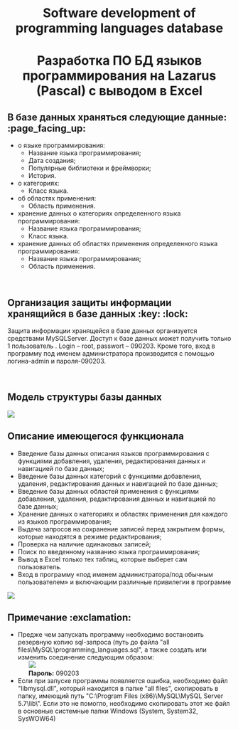 <h1 align="center">Software development of programming languages database</h1>

<h1 align="center">Разработка ПО БД языков программирования на Lazarus (Pascal) с выводом в Excel</h1>
<h2>В базе данных храняться следующие данные: :page_facing_up:</h2>
<ul>
<li>о языке программирования:
  <ul>
    <li>Название языка программирования;</li>
    <li>Дата создания;</li>
    <li>Популярные библиотеки и фреймворки;</li>
    <li>История.</li>
  </ul>
 </li>
 <li>о категориях:
  <ul>
    <li>Класс языка.</li>
  </ul>
 </li>
 <li>об областях применения:
   <ul>
     <li>Область применения.</li>
   </ul>
 </li>
 <li>хранение данных о  категориях определенного языка программирования:
   <ul>
     <li>Название языка программирования;</li>
     <li>Класс языка.</li>
   </ul>
 </li>
 <li>хранение данных об областях применения определенного языка программирования:
  <ul>
    <li>Название языка программирования;</li>
    <li>Область применения.</li>
  </ul>
</li>
</ul>
<br>
<h2>Организация защиты информации хранящийся в базе данных :key: :lock:</h2>
<p>Защита информации хранящейся в базе данных организуется средствами MySQLServer. Доступ к базе данных может получить только 1 пользователь . Login – root, passwort – 090203. Кроме того, вход в программу под именем администратора производится с помощью логина-admin и пароля-090203.</p>
<br>
<h2>Модель структуры базы данных</h2> 
<img src="https://user-images.githubusercontent.com/37180024/40279344-8f639704-5c49-11e8-888c-388221fb741d.jpg">
<br>
<h2>Описание имеющегося функционала</h2>
  <ul>
    <li>Введение базы данных описания языков программирования с функциями добавления, удаления, редактирования данных и навигацией по базе данных;</li>
    <li>Введение базы данных категорий с функциями добавления, удаления, редактирования данных и навигацией по базе данных;</li>
    <li>Введение базы данных областей применения с функциями добавления, удаления, редактирования данных и навигацией по базе данных;</li>
    <li>Хранение данных о  категориях и областях применения для каждого из языков программирования;</li>
    <li>Выдача запросов  на сохранение записей перед закрытием формы, которые находятся в режиме редактирования;</li>
    <li>Проверка на наличие одинаковых записей;</li>
    <li>Поиск по введенному названию языка программирования;</li>
    <li>Вывод в Excel только тех таблиц, которые выберет сам пользователь.</li>
    <li>Вход в программу «под именем администратора/под обычным пользователем» и включающим различные привилегии в программе</li>
  </ul> 
<img src="https://user-images.githubusercontent.com/37180024/40279965-fe8ebcde-5c54-11e8-82f4-8aece9f3211f.jpg">
<br>
<h2>Примечание :exclamation:</h2>
  <ul>
    <li>Предже чем запускать программу необходимо востановить резервную копию sql-запроса (путь до файла "all files\MySQL\programming_languages.sql",
    а также создать или изменить соединение следующим образом:
    <ul type="none">
      <li><img src="https://user-images.githubusercontent.com/37180024/40279781-491e8ea4-5c51-11e8-9448-ee612b29d8d3.jpg"></li>
      <li><b>Пароль:</b> 090203</li>
    </ul>
    </li>
    <li> Если при запуске программы появляется ошибка, необходимо файл "libmysql.dll", который находится в папке "all files", скопировать в папку, имеющий путь "C:\Program Files (x86)\MySQL\MySQL Server 5.7\lib\". Если это не помогло, необходимо скопировать этот же файл в основные системные папки Windows (System, System32, SysWOW64)</li>
  </ul>
